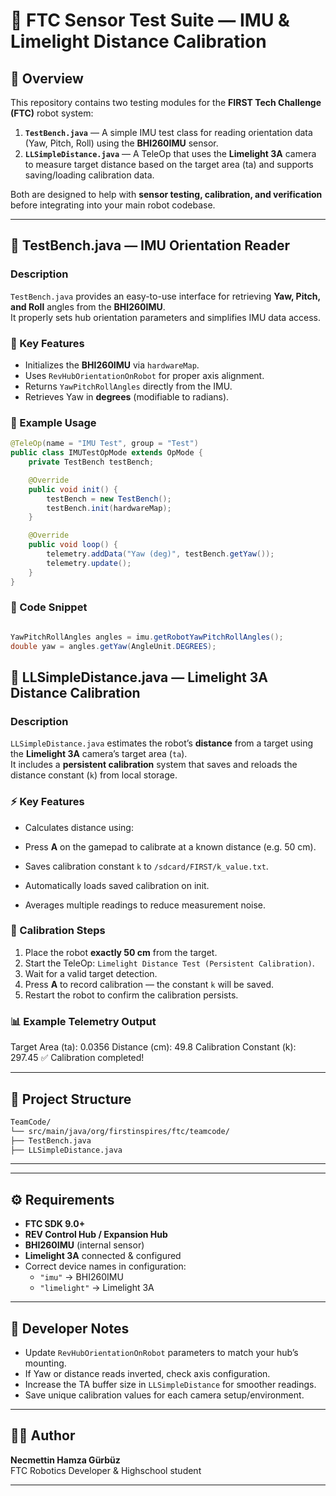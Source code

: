 # 🤖 FTC Sensor Test Suite — IMU & Limelight Distance Calibration

## 🧩 Overview
This repository contains two testing modules for the **FIRST Tech Challenge (FTC)** robot system:

1. **`TestBench.java`** — A simple IMU test class for reading orientation data (Yaw, Pitch, Roll) using the **BHI260IMU** sensor.  
2. **`LLSimpleDistance.java`** — A TeleOp that uses the **Limelight 3A** camera to measure target distance based on the target area (ta) and supports saving/loading calibration data.

Both are designed to help with **sensor testing, calibration, and verification** before integrating into your main robot codebase.

---

## 🧭 TestBench.java — IMU Orientation Reader

### Description
`TestBench.java` provides an easy-to-use interface for retrieving **Yaw, Pitch, and Roll** angles from the **BHI260IMU**.  
It properly sets hub orientation parameters and simplifies IMU data access.

### 🚀 Key Features
- Initializes the **BHI260IMU** via `hardwareMap`.  
- Uses `RevHubOrientationOnRobot` for proper axis alignment.  
- Returns `YawPitchRollAngles` directly from the IMU.  
- Retrieves Yaw in **degrees** (modifiable to radians).

### 🧱 Example Usage
```java
@TeleOp(name = "IMU Test", group = "Test")
public class IMUTestOpMode extends OpMode {
    private TestBench testBench;

    @Override
    public void init() {
        testBench = new TestBench();
        testBench.init(hardwareMap);
    }

    @Override
    public void loop() {
        telemetry.addData("Yaw (deg)", testBench.getYaw());
        telemetry.update();
    }
}
```

### 🧩 Code Snippet
```java

YawPitchRollAngles angles = imu.getRobotYawPitchRollAngles();
double yaw = angles.getYaw(AngleUnit.DEGREES);
```

## 🎯 LLSimpleDistance.java — Limelight 3A Distance Calibration

### Description
`LLSimpleDistance.java` estimates the robot’s **distance** from a target using the **Limelight 3A** camera’s target area (`ta`).  
It includes a **persistent calibration** system that saves and reloads the distance constant (`k`) from local storage.

### ⚡ Key Features
- Calculates distance using:

- Press **A** on the gamepad to calibrate at a known distance (e.g. 50 cm).  
- Saves calibration constant `k` to `/sdcard/FIRST/k_value.txt`.  
- Automatically loads saved calibration on init.  
- Averages multiple readings to reduce measurement noise.

### 🧪 Calibration Steps
1. Place the robot **exactly 50 cm** from the target.  
2. Start the TeleOp: `Limelight Distance Test (Persistent Calibration)`.  
3. Wait for a valid target detection.  
4. Press **A** to record calibration — the constant `k` will be saved.  
5. Restart the robot to confirm the calibration persists.

### 📊 Example Telemetry Output

Target Area (ta): 0.0356
Distance (cm): 49.8
Calibration Constant (k): 297.45
✅ Calibration completed!


---

## 📁 Project Structure

```bash
TeamCode/
└── src/main/java/org/firstinspires/ftc/teamcode/
├── TestBench.java
├── LLSimpleDistance.java

```
---


---

## ⚙️ Requirements
- **FTC SDK 9.0+**
- **REV Control Hub / Expansion Hub**
- **BHI260IMU** (internal sensor)
- **Limelight 3A** connected & configured
- Correct device names in configuration:
  - `"imu"` → BHI260IMU  
  - `"limelight"` → Limelight 3A

---

## 🧰 Developer Notes
- Update `RevHubOrientationOnRobot` parameters to match your hub’s mounting.  
- If Yaw or distance reads inverted, check axis configuration.  
- Increase the TA buffer size in `LLSimpleDistance` for smoother readings.  
- Save unique calibration values for each camera setup/environment.

---

## 🧑‍💻 Author
**Necmettin Hamza Gürbüz**  
FTC Robotics Developer & Highschool student 

---




